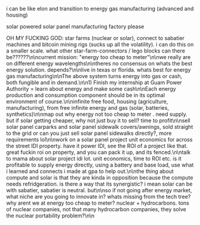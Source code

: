 i can be like elon and transition to energy gas manufacturing (advanced and housing)

solar powered solar panel manufacturing factory please

OH MY FUCKING GOD: star farms (nuclear or solar), connect to sabatier machines and bitcoin mining rigs (sucks up all the volatility). i can do this on a smaller scale. what other star-farm-connectors / lego blocks can there be??????\n\ncurrent mission: "energy too cheap to meter"\n\nwe really are on different energy wavelengths\n\ntheres no consensus on whats the best energy solution. depends?\n\nlive in texas or florida. whats best for energy gas manufacturing\n\nThe above system turns energy into gas or cash, both fungible and in demand.\n\n1) Finish my internship at Guam Power Authority = learn about energy and make some cash\n\nEach energy production and consumption component should be in its optimal environment of course.\n\ninfinite free food, housing (agriculture, manufacturing), from free infinite energy and gas (solar, batteries, synthetics)\n\nmap out why energy not too cheap to meter . need supply. but if solar getting cheaper, why not just buy it to sell? time to profit\n\nsell solar panel carparks and solar panel sidewalk covers/awnings, sold straight to the grid or can you just sell solar panel sidewalks directly?, more requirements lol\n\nwork on a solar panel project unit economics for across the street IDI property. have it power IDI, see the ROI of a project like that. great fuckin roi on property, and you can pack it up, and its fenced.\n\ntalk to mama about solar project idi lot. unit economics, time to ROI etc. is it profitable to supply energy directly, using a battery and base load, use what i learned and connects i made at gpa to help out.\n\nthe thing about compute and solar is that they are kinda in opposition because the compute needs refridgeration. is there a way that its synergistic? i mean solar can be with sabatier, sabatier is neutral. but\n\nso if not going after energy market, what niche are you going to innovate in? whats missing from the tech tree? why arent we at energy too cheap to meter? nuclear + hydrocarbons. tons of nuclear companies, not that many hydrocarbon companies, they solve the nuclear portability problem?\n\n